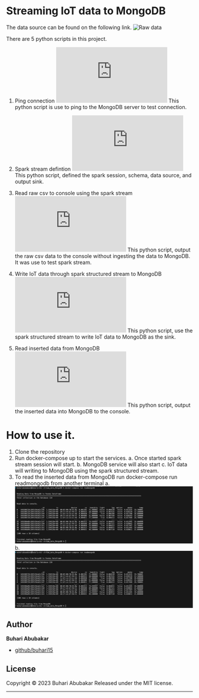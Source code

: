 # Streaming IoT data to MongoDB

The data source can be found on the following link.
![Raw data](https://www.kaggle.com/code/garystafford/iot-telemetry-demo-notebook)

There are  5 python scripts in this project.
1. Ping connection
![Ping connection](https://github.com/buhari15/Stream_Iot_to_MongoDB/blob/master/code/ping_connection.py)
This python script is use to ping to the MongoDB server to test connection.

2. Spark stream defintion
![Spark stream](https://github.com/buhari15/Stream_Iot_to_MongoDB/blob/master/code/spark_stream.py)
This python script, defined the spark session, schema, data source, and output sink.

3. Read raw csv to console using the spark stream
![Spark read csv](https://github.com/buhari15/Stream_Iot_to_MongoDB/blob/master/code/spark_read_csv.py)
This python script, output the raw csv data to the console without ingesting the data to MongoDB. It was use to test spark stream.

4. Write IoT data through spark structured stream to MongoDB
![Spark write to MongoDB](https://github.com/buhari15/Stream_Iot_to_MongoDB/blob/master/code/write_to_mongodb.py)
This python script, use the spark structured stream to write IoT data to MongoDB as the sink.

5. Read inserted data from MongoDB
![Read data from MongoDB](https://github.com/buhari15/Stream_Iot_to_MongoDB/blob/master/code/read_db_data.py)
This python script, output the inserted data into MongoDB to the console.

# How to use it.
1. Clone the repository
2. Run docker-compose up to start the services.
    a. Once started spark stream session will start.
    b. MongoDB service will also start
    c. IoT data will writing to MongoDB using the spark structured stream.
3. To read the inserted data from MongoDB run docker-compose run readmongodb from another terminal
    a. ![First output from MongoDB](https://github.com/buhari15/Stream_Iot_to_MongoDB/blob/master/Screen_shoots/Reading_first_data.png)
    b. ![First output from MongoDB](https://github.com/buhari15/Stream_Iot_to_MongoDB/blob/master/Screen_shoots/Read_second.png)

## Author

**Buhari Abubakar**

+ [github/buhari15](https://github.com/buhari15)

## License

Copyright © 2023 Buhari Abubakar
Released under the MIT license.

***
